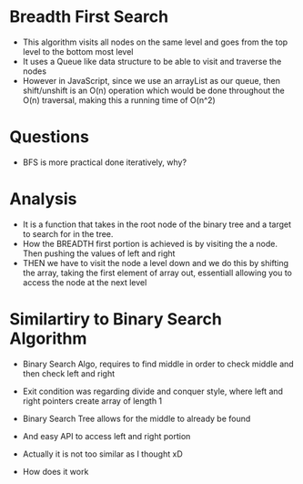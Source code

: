 # Breadth First Search
- This algorithm visits all nodes on the same level and goes from the top level to the bottom most level
- It uses a Queue like data structure to be able to visit and traverse the nodes 
- However in JavaScript, since we use an arrayList as our queue, then shift/unshift is an O(n) operation which would be done throughout the O(n) traversal, making this a running time of O(n^2) 

# Questions
- BFS is more practical done iteratively, why?

# Analysis
- It is a function that takes in the root node of the binary tree and a target to search for in the tree. 
- How the BREADTH first portion is achieved is by visiting the a node. Then pushing the values of left and right
- THEN we have to visit the node a level down and we do this by shifting the array, taking the first element of array out, essentiall allowing you to access the node at the next level

# Similartiry to Binary Search Algorithm
- Binary Search Algo, requires to find middle in order to check middle and then check left and right
- Exit condition was regarding divide and conquer style, where left and right pointers create array of length 1
- Binary Search Tree allows for the middle to already be found
- And easy API to access left and right portion
- Actually it is not too similar as I thought xD

- How does it work
